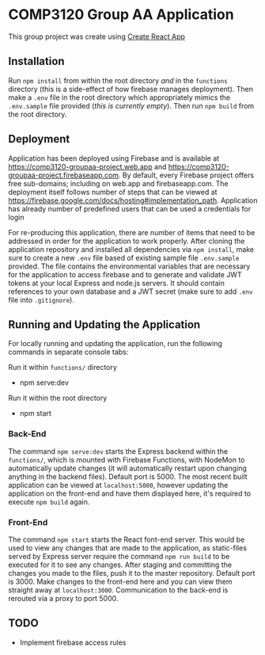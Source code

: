 # COMP3120 Group AA Application

This group project was create using [Create React App](https://github.com/facebook/create-react-app)

## Installation

Run `npm install` from within the root directory _and_ in the `functions` directory (this is a side-effect of how firebase manages deployment). Then make a `.env` file in the root directory which appropriately mimics the `.env.sample` file provided (_this is currently empty_). Then run `npm build` from the root directory.

## Deployment

Application has been deployed using Firebase and is available at https://comp3120-groupaa-project.web.app and https://comp3120-groupaa-project.firebaseapp.com. By default, every Firebase project offers free sub-domains; including on web.app and firebaseapp.com. The deployment itself follows number of steps that can be viewed at https://firebase.google.com/docs/hosting#implementation_path. Application has already number of predefined users that can be used a credentials for login

For re-producing this application, there are number of items that need to be addressed in order for the application to work properly. After cloning the application repository and installed all dependencies via `npm install`, make sure to create a new `.env` file based of existing sample file `.env.sample` provided. The file contains the environmental variables that are necessary for the application to access firebase and to generate and validate JWT tokens at your local Express and node.js servers. It should contain references to your own database and a JWT secret (make sure to add `.env` file into `.gitignore`).

## Running and Updating the Application

For locally running and updating the application, run the following commands in separate console tabs:

Run it within `functions/` directory

- npm serve:dev

Run it within the root directory

- npm start

### Back-End

The command `npm serve:dev` starts the Express backend within the `functions/`, which is mounted with Firebase Functions, with NodeMon to automatically update changes (it will automatically restart upon changing anything in the backend files). Default port is 5000. The most recent built application can be viewed at `localhost:5000`, however updating the application on the front-end and have them displayed here, it's required to execute `npm build` again.

### Front-End

The command `npm start` starts the React font-end server. This would be used to view any changes that are made to the application, as static-files served by Express server require the command `npm run build` to be executed for it to see any changes. After staging and committing the changes you made to the files, push it to the master repository. Default port is 3000. Make changes to the front-end here and you can view them straight away at `localhost:3000`. Communication to the back-end is rerouted via a proxy to port 5000.

## TODO

- Implement firebase access rules
